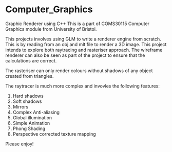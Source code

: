 # Computer_Graphics
Graphic Renderer using C++
This is a part of COMS30115 Computer Graphics module from University of Bristol. 

This projects involves using GLM to write a renderer engine from scratch. This is by reading from an obj and mlt file to render 
a 3D image. This project intends to explore both raytracing and rasteriser approach. 
The wireframe renderer can also be seen as part of the project to ensure that the calculations are correct.

The rasteriser can only render colours without shadows of any object created from triangles. 

The raytracer is much more complex and invovles the following features: 
1. Hard shadows
2. Soft shadows
3. Mirrors
4. Complex Anti-aliasing
5. Global illumination 
6. Simple Animation 
7. Phong Shading
8. Perspective corrected texture mapping 

Please enjoy! 

